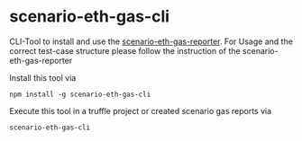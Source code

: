 # scenario-eth-gas-cli


CLI-Tool to install and use the [scenario-eth-gas-reporter](https://github.com/nullenboom/scenario-eth-gas-reporter). For Usage and the correct test-case structure please follow the instruction of the scenario-eth-gas-reporter 


Install this tool via
```
npm install -g scenario-eth-gas-cli
```

Execute this tool in a truffle project or created scenario gas reports via

```
scenario-eth-gas-cli
```
